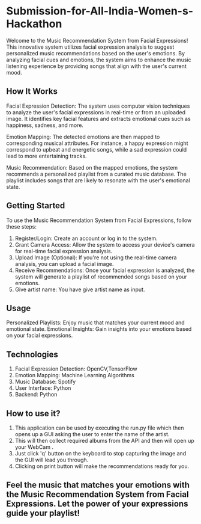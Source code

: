 # Submission-for-All-India-Women-s-Hackathon

Welcome to the Music Recommendation System from Facial Expressions! This innovative system utilizes facial expression analysis to suggest personalized music recommendations based on the user's emotions. By analyzing facial cues and emotions, the system aims to enhance the music listening experience by providing songs that align with the user's current mood.

## How It Works
Facial Expression Detection: The system uses computer vision techniques to analyze the user's facial expressions in real-time or from an uploaded image. It identifies key facial features and extracts emotional cues such as happiness, sadness, and more.

Emotion Mapping: The detected emotions are then mapped to corresponding musical attributes. For instance, a happy expression might correspond to upbeat and energetic songs, while a sad expression could lead to more entertaining tracks.

Music Recommendation: Based on the mapped emotions, the system recommends a personalized playlist from a curated music database. The playlist includes songs that are likely to resonate with the user's emotional state.

## Getting Started
To use the Music Recommendation System from Facial Expressions, follow these steps:

1) Register/Login: Create an account or log in to the system.
2) Grant Camera Access: Allow the system to access your device's camera for real-time facial expression analysis.
3) Upload Image (Optional): If you're not using the real-time camera analysis, you can upload a facial image.
4) Receive Recommendations: Once your facial expression is analyzed, the system will generate a playlist of recommended songs based on your emotions.
5) Give artist name: You have give artist name as input.

## Usage
Personalized Playlists: Enjoy music that matches your current mood and emotional state.
Emotional Insights: Gain insights into your emotions based on your facial expressions.

## Technologies
1) Facial Expression Detection: OpenCV,TensorFlow
2) Emotion Mapping: Machine Learning Algorithms
3) Music Database: Spotify
4) User Interface: Python
5) Backend: Python

## How to use it?
1) This application can be used by executing the run.py file which then opens up a GUI asking the user to enter the name of the artist.
2) This will then collect required albums from the API and then will open up your WebCam .
3) Just click 'q' button on the keyboard to stop capturing the image and the GUI will lead you through.
4) Clicking on print button will make the recommendations ready for you.


## Feel the music that matches your emotions with the Music Recommendation System from Facial Expressions. Let the power of your expressions guide your playlist!


